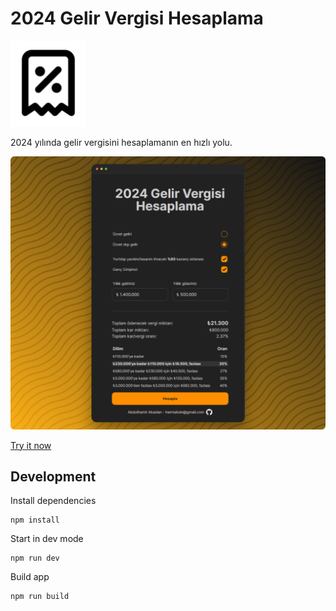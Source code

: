 # 2024 Gelir Vergisi Hesaplama
<img src="./assets/logo2.png" />

2024 yılında gelir vergisini hesaplamanın en hızlı yolu.


<img src="./assets/preview_2024.png" />

[Try it now](https://hamitaksln.github.io/tax-calculator/)

## Development

Install dependencies
```
npm install
```

Start in dev mode
```
npm run dev
```

Build app
```
npm run build
```
